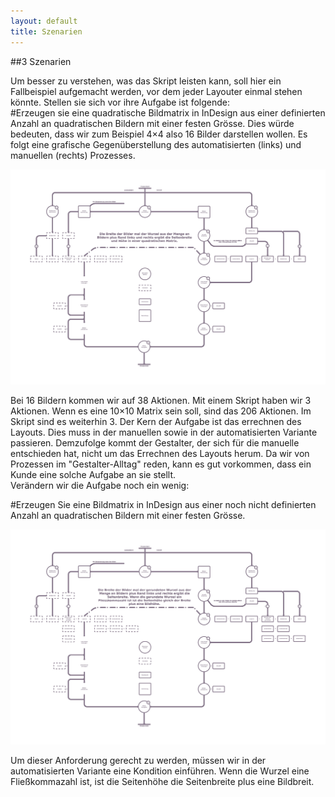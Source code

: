 ```yaml
---
layout: default
title: Szenarien
---
```


##<a name="07"></a>3 Szenarien

Um besser zu verstehen, was das Skript leisten kann, soll hier ein Fallbeispiel aufgemacht werden, vor dem jeder Layouter einmal stehen könnte. Stellen sie sich vor ihre Aufgabe ist folgende:  
#Erzeugen sie eine quadratische Bildmatrix in InDesign aus einer definierten Anzahl an quadratischen Bildern mit einer festen Grösse.
Dies würde bedeuten, dass wir zum Beispiel 4×4 also 16 Bilder darstellen wollen. Es folgt eine grafische Gegenüberstellung des automatisierten (links) und manuellen (rechts) Prozesses.  

[![matrix algo 1](images/matrix_algorithmus_01.jpg)](images/matrix_algorithmus_01.jpg)  

Bei 16 Bildern kommen wir auf 38 Aktionen. Mit einem Skript haben wir 3 Aktionen. Wenn es eine 10×10 Matrix sein soll, sind das 206 Aktionen. Im Skript sind es weiterhin 3. Der Kern der Aufgabe ist das errechnen des Layouts. Dies muss in der manuellen sowie in der automatisierten Variante passieren. Demzufolge kommt der Gestalter, der sich für die manuelle entschieden hat, nicht um das Errechnen des Layouts herum. Da wir von Prozessen im "Gestalter-Alltag" reden, kann es gut vorkommen, dass ein Kunde eine solche Aufgabe an sie stellt.  
Verändern wir die Aufgabe noch ein wenig:  

#Erzeugen Sie eine Bildmatrix in InDesign aus einer noch nicht definierten Anzahl an quadratischen Bildern mit einer festen Grösse.  

[![matrix algo 2](images/matrix_algorithmus_02.jpg)](images/matrix_algorithmus_02.jpg)  

Um dieser Anforderung gerecht zu werden, müssen wir in der automatisierten Variante eine Kondition einführen. Wenn die Wurzel eine Fließkommazahl ist, ist die Seitenhöhe die Seitenbreite plus eine Bildbreit.  